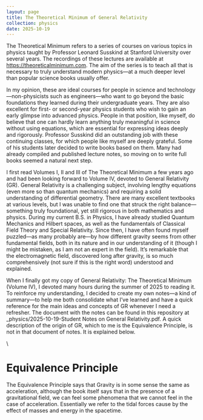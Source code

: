 ```yaml
---
layout: page
title: The Theoretical Minimum of General Relativity
collection: physics
date: 2025-10-19
---
```


The Theoretical Minimum refers to a series of courses on various topics in physics taught by Professor Leonard Susskind at Stanford University over several years. The recordings of these lectures are available at https://theoreticalminimum.com. The aim of the series is to teach all that is necessary to truly understand modern physics—at a much deeper level than popular science books usually offer.

In my opinion, these are ideal courses for people in science and technology—non-physicists such as engineers—who want to go beyond the basic foundations they learned during their undergraduate years. They are also excellent for first- or second-year physics students who wish to gain an early glimpse into advanced physics. People in that position, like myself, do believe that one can hardly learn anything truly meaningful in science without using equations, which are essential for expressing ideas deeply and rigorously. Professor Susskind did an outstanding job with these continuing classes, for which people like myself are deeply grateful. Some of his students later decided to write books based on them. Many had already compiled and published lecture notes, so moving on to write full books seemed a natural next step.

I first read Volumes I, II and III of The Theoretical Minimum a few years ago and had been looking forward to Volume IV, devoted to General Relativity (GR).
General Relativity is a challenging subject, involving lengthy equations (even more so than quantum mechanics) and requiring a solid understanding of differential geometry. There are many excellent textbooks at various levels, but I was unable to find one that struck the right balance—something truly foundational, yet still rigorous in both mathematics and physics. During my current B.S. in Physics, I have already studied Quantum Mechanics and Hilbert spaces, as well as the fundamentals of Classical Field Theory and Special Relativity. Since then, I have often found myself puzzled—as many probably are—by how different gravity seems from other fundamental fields, both in its nature and in our understanding of it (though I might be mistaken, as I am not an expert in the field). It’s remarkable that the electromagnetic field, discovered long after gravity, is so much comprehensively (not sure if this is the right word) understood and explained.

When I finally got my copy of General Relativity: The Theoretical Minimum (Volume IV), I devoted many hours during the summer of 2025 to reading it. To reinforce my understanding, I decided to create my own notes—a kind of summary—to help me both consolidate what I’ve learned and have a quick reference for the main ideas and concepts of GR whenever I need a refresher. The document with the notes can be found in this repository at _physics/2025-10-19-Student Notes on General Relativity.pdf. A quick description of the origin of GR, which to me is the Equivalence Principle, is not in that document of notes. It is explained below.

\

# Equivalence Principle

The Equivalence Principle says that Gravity is in some sense the same as acceleration, although the book itself says that in the presence of a gravitational field, we can feel some phenomena that we cannot feel in the case of acceleration. Essentially we refer to the tidal forces cause by the effect of masses and energy in the spacetime.

